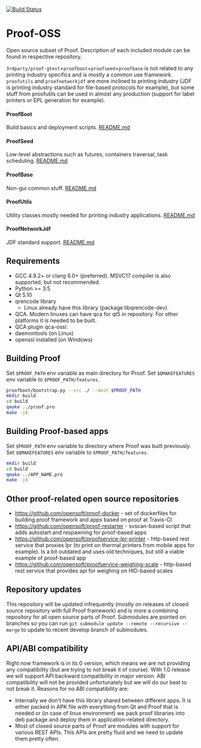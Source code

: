 [![Build Status](https://travis-ci.com/opensoft/proof-oss.svg?branch=master)](https://travis-ci.com/opensoft/proof-oss)
# Proof-OSS
Open source subset of Proof. Description of each included module can be found in respective repository.

`3rdparty/proof-gtest`+`proofboot`+`proofseed`+`proofbase` is not related to any printing industry specifics and is mostly a common use framework.
`proofutils` and `proofnetworkjdf` are more inclined to printing industry (JDF is printing industry standard for file-based protocols for example), but some stuff from proofutils can be used in almost any production (support for label printers or EPL generation for example).

#### ProofBoot
Build basics and deployment scripts. [README.md](https://github.com/opensoft/proofboot/blob/develop/README.md)

#### ProofSeed
Low-level abstractions such as futures, containers traversal, task scheduling. [README.md](https://github.com/opensoft/proofseed/blob/develop/README.md)

#### ProofBase
Non-gui common stuff. [README.md](https://github.com/opensoft/proofbase/blob/develop/README.md)

#### ProofUtils
Utility classes mostly needed for printing industry applications. [README.md](https://github.com/opensoft/proofutils/blob/develop/README.md)

#### ProofNetworkJdf
JDF standard support. [README.md](https://github.com/opensoft/proofnetworkjdf/blob/develop/README.md)

## Requirements
 * GCC 4.9.2+ or clang 6.0+ (preferred). MSVC17 compiler is also supported, but not recommended.
 * Python >= 3.5
 * Qt 5.10
 * qrencode library
    * Linux already have this library (package libqrencode-dev)
 * QCA. Modern linuxes can have qca for qt5 in repository. For other platforms it is needed to be built.
 * QCA plugin qca-ossl.
 * daemontools (on Linux)
 * openssl installed (on Windows)

## Building Proof
Set `$PROOF_PATH` env variable as main directory for Proof.
Set `$QMAKEFEATURES` env variable to `$PROOF_PATH/features`.
```bash
proofboot/bootstrap.py --src ./ --dest $PROOF_PATH
mkdir build
cd build
qmake ../proof.pro
make -j8
```

## Building Proof-based apps
Set `$PROOF_PATH` env variable to directory where Proof was built previously.
Set `$QMAKEFEATURES` env variable to `$PROOF_PATH/features`.
```bash
mkdir build
cd build
qmake ../APP_NAME.pro
make -j8
```

## Other proof-related open source repositories
 * https://github.com/opensoft/proof-docker - set of dockerfiles for building proof framework and apps based on proof at Travis-CI
 * https://github.com/opensoft/proof-restarter - svscan-based script that adds autostart and respawning for proof-based apps
 * https://github.com/opensoft/proofservice-lpr-printer - http-based rest service that proxies lpr (to print on thermal printers from mobile apps for example). Is a bit outdated and uses old techniques, but still a viable example of proof-based app
 * https://github.com/opensoft/proofservice-weighing-scale - http-based rest service that provides api for weighing on HID-based scales

## Repository updates
This repository will be updated infrequently (mostly on releases of closed source repository with full Proof framework) and is more a combining repository for all open source parts of Proof. Submodules are pointed on branches so you can run `git submodule update --remote --recursive --merge` to update to recent develop branch of submodules.

## API/ABI compatibility
Right now framework is in its 0 version, which means we are not providing any compatibility (but are trying to not break it of course). With 1.0 release we will support API backward compatibility in major version. ABI compatibility will not be provided unfortunately but we will do our best to not break it. Reasons for no ABI compatibility are:
 * Internally we don't have this library shared between different apps. It is either packed in APK file with everything from Qt and Proof that is needed or (in case of linux environment) we pack proof libraries into deb package and deploy them in application-related directory.
 * Most of closed source parts of Proof are modules with support for various REST APIs. This APIs are pretty fluid and we need to update them pretty often.
